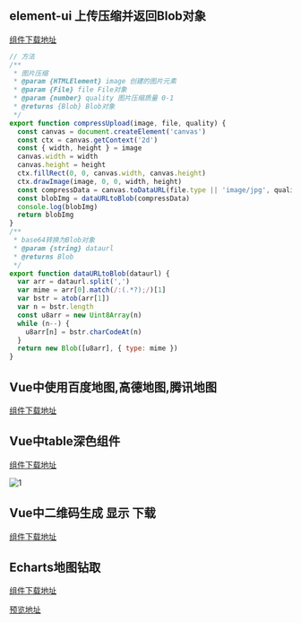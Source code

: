 <!--
 * @Desc: ---   ----
 * @Date: 2019-12-23 11:47:00
 * @LastEditors: champoin
 * @LastEditTime: 2020-04-22 17:01:22
 -->
## element-ui 上传压缩并返回Blob对象
[组件下载地址](http://39.99.37.143:3000/HuangGuanJun/webPublic/src/master/js/uploadComOne.vue)

```javascript
// 方法
/**
 * 图片压缩
 * @param {HTMLElement} image 创建的图片元素
 * @param {File} file File对象
 * @param {number} quality 图片压缩质量 0-1
 * @returns {Blob} Blob对象
 */
export function compressUpload(image, file, quality) {
  const canvas = document.createElement('canvas')
  const ctx = canvas.getContext('2d')
  const { width, height } = image
  canvas.width = width
  canvas.height = height
  ctx.fillRect(0, 0, canvas.width, canvas.height)
  ctx.drawImage(image, 0, 0, width, height)
  const compressData = canvas.toDataURL(file.type || 'image/jpg', quality || 0.7)
  const blobImg = dataURLtoBlob(compressData)
  console.log(blobImg)
  return blobImg
}
/**
 * base64转换为Blob对象
 * @param {string} dataurl
 * @returns Blob
 */
export function dataURLtoBlob(dataurl) {
  var arr = dataurl.split(',')
  var mime = arr[0].match(/:(.*?);/)[1]
  var bstr = atob(arr[1])
  var n = bstr.length
  const u8arr = new Uint8Array(n)
  while (n--) {
    u8arr[n] = bstr.charCodeAt(n)
  }
  return new Blob([u8arr], { type: mime })
}
```

## Vue中使用百度地图,高德地图,腾讯地图

[组件下载地址](http://39.99.37.143:3000/ZhangMengLin/MapForVue)

## Vue中table深色组件

[组件下载地址](http://39.99.37.143:3000/ZhangMengLin/AdminUi)

![1](E:\CommonJs\docs\Module\Module-Vue\image\1.jpg)

## Vue中二维码生成 显示 下载

[组件下载地址](http://39.99.37.143:3000/ZhangMengLin/QrCodeDown)

## Echarts地图钻取

[组件下载地址](https://github.com/dongkelun/vue-echarts-map)

[预览地址](http://gh.dongkelun.com/vue-echarts-map/#/)



